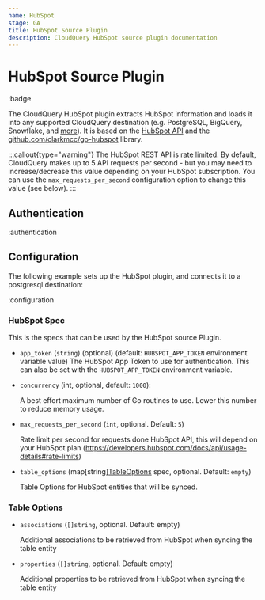 ```yaml
---
name: HubSpot
stage: GA
title: HubSpot Source Plugin
description: CloudQuery HubSpot source plugin documentation
---
```


# HubSpot Source Plugin

:badge

The CloudQuery HubSpot plugin extracts HubSpot information and loads it into any supported CloudQuery destination (e.g. PostgreSQL, BigQuery, Snowflake, and [more](/docs/plugins/destinations/overview)). It is based on the [HubSpot API](https://developers.hubspot.com/docs/api/overview) and the [github.com/clarkmcc/go-hubspot](https://github.com/clarkmcc/go-hubspot) library.

:::callout{type="warning"}
The HubSpot REST API is [rate limited](https://developers.hubspot.com/docs/api/usage-details#rate-limits).
By default, CloudQuery makes up to 5 API requests per second - but you may need to increase/decrease this value depending on your HubSpot subscription.
You can use the `max_requests_per_second` configuration option to change this value (see below).
:::

## Authentication

:authentication

## Configuration

The following example sets up the HubSpot plugin, and connects it to a postgresql destination:

:configuration

### HubSpot Spec

This is the specs that can be used by the HubSpot source Plugin.

- `app_token` (`string`)  (optional) (default: `HUBSPOT_APP_TOKEN` environment variable value)
  The HubSpot App Token to use for authentication. This can also be set with the `HUBSPOT_APP_TOKEN` environment variable. 

- `concurrency` (int, optional, default: `1000`):

  A best effort maximum number of Go routines to use. Lower this number to reduce memory usage.

- `max_requests_per_second` (`int`, optional. Default: `5`)

  Rate limit per second for requests done HubSpot API, this will depend on your HubSpot plan (https://developers.hubspot.com/docs/api/usage-details#rate-limits)

- `table_options` (map[string][TableOptions](#table-options) spec, optional. Default: `empty`)

  Table Options for HubSpot entities that will be synced.

### Table Options

- `associations` (`[]string`, optional. Default: empty)

  Additional associations to be retrieved from HubSpot when syncing the table entity

- `properties` (`[]string`, optional. Default: empty)

  Additional properties to be retrieved from HubSpot when syncing the table entity
